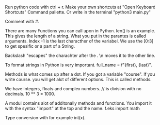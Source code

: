 Run python code with ctrl + r. Make your own shortcuts at "Open Keyboard Shortcuts" Command pallette. Or write in the terminal "python3 main.py"

Comment with #.

There are many Functions you can call upon in Python. len() is an example. This gives the length of a string. What you put in the parantes is called arguments. 
Index -1 is the last characther of the variabel. We use the [0:3] to get spesific or a part of a String. 

Backslash "escapes" the charachter after the \. \n moves it to the other line.

To format strings in Python is very important. full_name = f"{first}, {last}".

Methods is what comes up after a dot. If you got a variable "course". If you write course. you will get alot of different options. This is called methods. 

We have integers, floats and complex numbers. // is division with no decimals. 10 ** 3 = 1000. 

A modul contains alot of additonally methods and functions. You import it with the syntax "import" at the top and the name. f.eks import math

Type conversion with for example int(x).
